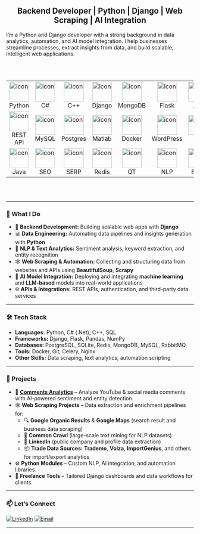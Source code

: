<div align="center">
  <h2> Backend Developer | Python | Django | Web Scraping | AI Integration </h2>
</div>


I’m a Python and Django developer with a strong background in data analytics, automation, and AI model integration.
I help businesses streamline processes, extract insights from data, and build scalable, intelligent web applications.

<br></br>

<table align="center">

  <tr>
     <td align="center" width="80">
      <img src="https://techstack-generator.vercel.app/python-icon.svg" alt="icon" width="53" height="53" />
      <br>Python
    </td>
    <td align="center" width="80">
      <img src="https://techstack-generator.vercel.app/csharp-icon.svg" alt="icon" width="53" height="53" />
      <br>C#
    </td>
    <td align="center" width="80">
      <img src="https://techstack-generator.vercel.app/cpp-icon.svg" alt="icon" width="53" height="53" />
      <br>C++
    </td>
    <td align="center" width="80">
      <img src="https://techstack-generator.vercel.app/django-icon.svg" alt="icon" width="53" height="53" />
      <br>Django
    </td>
    <td align="center" width="80">
      <img src="https://skillicons.dev/icons?i=mongodb" alt="icon" width="53" height="53" />
      <br>MongoDB
    </td>
    <td align="center" width="80">
      <img src="https://skillicons.dev/icons?i=flask" alt="icon" width="53" height="53" />
      <br>Flask
    </td>
    <td align="center" width="80">
      <img src="https://skillicons.dev/icons?i=dotnet" alt="icon" width="53" height="53" />
      <br>.Net
    </td>
    <td align="center" width="80">
      <img src="https://techstack-generator.vercel.app/sass-icon.svg" alt="icon" width="53" height="53" />
      <br>Saas
    </td>
    <td align="center" width="80">
      <img src="https://techstack-generator.vercel.app/github-icon.svg" alt="icon" width="53" height="53" />
      <br>Github
    </td>
    <td align="center" width="80">
      <img src="https://skillicons.dev/icons?i=js" alt="icon" width="53" height="53" />
      <br>JavaScript
    </td>
  </tr>

  <tr>
     <td align="center" width="80">
      <img src="https://techstack-generator.vercel.app/restapi-icon.svg" alt="icon" width="53" height="53" />
      <br>REST API
    </td>
    <td align="center" width="80">
      <img src="https://techstack-generator.vercel.app/mysql-icon.svg" alt="icon" width="53" height="53" />
      <br>MySQL
    </td>
    <td align="center" width="80">
      <img src="https://skillicons.dev/icons?i=postgres" alt="icon" width="53" height="53" />
      <br>Postgres
    </td>
    <td align="center" width="80">
      <img src="https://skillicons.dev/icons?i=matlab" alt="icon" width="53" height="53" />
      <br>Matlab
    </td>
    <td align="center" width="80">
      <img src="https://techstack-generator.vercel.app/docker-icon.svg" alt="icon" width="53" height="53" />
      <br>Docker
    </td>
    <td align="center" width="80">
      <img src="https://skillicons.dev/icons?i=wordpress" alt="icon" width="53" height="53" />
      <br>WordPress
    </td>
    <td align="center" width="80">
      <img src="https://img.icons8.com/?size=100&id=LSOtRiURcRCx&format=png&color=000000" alt="icon" width="53" height="53" />
      <br>Tor
    </td>
    <td align="center" width="80">
      <img src="https://skillicons.dev/icons?i=selenium" alt="icon" width="53" height="53" />
      <br>Selenium
    </td>
    <td align="center" width="80">
      <img src="https://img.icons8.com/?size=100&id=sop9ROXku5bb&format=png&color=000000" alt="icon" width="53" height="53" />
      <br>HuggingFace
    </td>
    <td align="center" width="80">
      <img src="https://docs.celeryq.dev/en/v5.5.3/_static/celery_512.png" alt="icon" width="53" height="53" />
      <br>Celery
    </td>
  </tr>

  <tr>
     <td align="center" width="85">
      <img src="https://techstack-generator.vercel.app/java-icon.svg" alt="icon" width="53" height="53" />
      <br>Java
    </td>
    <td align="center" width="85">
      <img src="https://img.icons8.com/?size=100&id=16Ne6ZK7nvPI&format=png&color=000000" alt="icon" width="53" height="53" />
      <br>SEO
    </td>
    <td align="center" width="85">
      <img src="https://img.icons8.com/?size=100&id=SMeiykv480Zp&format=png&color=000000" alt="icon" width="53" height="53" />
      <br>SERP
    </td>
    <td align="center" width="85">
      <img src="https://skillicons.dev/icons?i=redis" alt="icon" width="53" height="53" />
      <br>Redis
    </td>
    <td align="center" width="85">
      <img src="https://skillicons.dev/icons?i=qt" alt="icon" width="53" height="53" />
      <br>QT
    </td>
    <td align="center" width="85">
      <img src="https://img.icons8.com/?size=100&id=97624&format=png&color=000000" alt="icon" width="53" height="53" />
      <br>NLP
    </td>
    <td align="center" width="85">
      <img src="https://skillicons.dev/icons?i=bash" alt="icon" width="53" height="53" />
      <br>Bash
    </td>
    <td align="center" width="85">
      <img src="https://skillicons.dev/icons?i=kafka" alt="icon" width="53" height="53" />
      <br>Kafka
    </td>
    <td align="center" width="85">
      <img src="https://skillicons.dev/icons?i=rabbitmq" alt="icon" width="53" height="53" />
      <br>RabitMQ
    </td>
    <td align="center" width="85">
      <img src="https://techstack-generator.vercel.app/nginx-icon.svg" alt="icon" width="53" height="53" />
      <br>Nginx
    </td>
  </tr>
  
</table>
<br></br>


---

### 🚀 What I Do
- 🧩 **Backend Development:** Building scalable web apps with **Django**
- 📊 **Data Engineering:** Automating data pipelines and insights generation with **Python**
- 💬 **NLP & Text Analytics:** Sentiment analysis, keyword extraction, and entity recognition  
- 🕸️ **Web Scraping & Automation:** Collecting and structuring data from websites and APIs using **BeautifulSoup**, **Scrapy**  
- 🤖 **AI Model Integration:** Deploying and integrating **machine learning** and **LLM-based** models into real-world applications  
- 🌐 **APIs & Integrations:** REST APIs, authentication, and third-party data services  


---

### 🛠️ Tech Stack
- **Languages:** Python, C# (.Net), C++, SQL  
- **Frameworks:** Django, Flask, Pandas, NumPy  
- **Databases:** PostgreSQL, SQLite, Redis, MongoDB, MySQL, RabbitMQ  
- **Tools:** Docker, Git, Celery, Nginx  
- **Other Skills:** Data scraping, text analytics, automation scripting  

---

### 🌟 Projects
- 🧠 [**Comments Analytics**](https://commentsanalytics.com) – Analyze YouTube & social media comments with AI-powered sentiment and entity detection.  
- 🕸️ **Web Scraping Projects** – Data extraction and enrichment pipelines for:  
  - 🔍 **Google Organic Results** & **Google Maps** (search result and business data scraping)  
  - 🧾 **Common Crawl** (large-scale text mining for NLP datasets)  
  - 💼 **LinkedIn** (public company and profile data extraction)  
  - 📦 **Trade Data Sources:** **Trademo**, **Volza**, **ImportGenius**, and others for import/export analytics  
- ⚙️ **Python Modules** – Custom NLP, AI integration, and automation libraries.  
- 💼 **Freelance Tools** – Tailored Django dashboards and data workflows for clients.  


---
### 📫 Let’s Connect

[![LinkedIn](https://img.shields.io/badge/LinkedIn-0A66C2?style=for-the-badge&logo=linkedin&logoColor=white)](https://linkedin.com/in/tahahamedani)
[![Email](https://img.shields.io/badge/Email-D14836?style=for-the-badge&logo=gmail&logoColor=white)](mailto:taha.hamedani8@gmail.com)

  
---



<br/>
